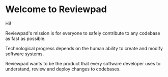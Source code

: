 # Welcome to Reviewpad

Hi! 

Reviewpad's mission is for everyone to safely contribute to any codebase as fast as possible. 

Technological progress depends on the human ability to create and modify software systems. 

Reviewpad wants to be the product that every software developer uses to understand, review and deploy changes to codebases.